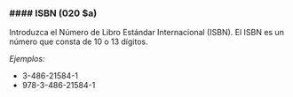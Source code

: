 ### #### ISBN (020 $a)

Introduzca el Número de Libro Estándar Internacional (ISBN). El ISBN es un número que consta de 10 o 13 dígitos.

_Ejemplos:_
- 3-486-21584-1
- 978-3-486-21584-1

